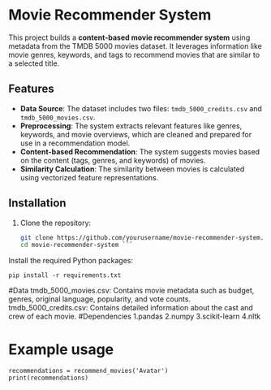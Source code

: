 # Movie Recommender System

This project builds a **content-based movie recommender system** using metadata from the TMDB 5000 movies dataset. It leverages information like movie genres, keywords, and tags to recommend movies that are similar to a selected title.

## Features
- **Data Source**: The dataset includes two files: `tmdb_5000_credits.csv` and `tmdb_5000_movies.csv`.
- **Preprocessing**: The system extracts relevant features like genres, keywords, and movie overviews, which are cleaned and prepared for use in a recommendation model.
- **Content-based Recommendation**: The system suggests movies based on the content (tags, genres, and keywords) of movies. 
- **Similarity Calculation**: The similarity between movies is calculated using vectorized feature representations.

## Installation
1. Clone the repository:
   ```bash
   git clone https://github.com/yourusername/movie-recommender-system.git
   cd movie-recommender-system ```

Install the required Python packages:
```
pip install -r requirements.txt
```

#Data
tmdb_5000_movies.csv: Contains movie metadata such as budget, genres, original language, popularity, and vote counts.
tmdb_5000_credits.csv: Contains detailed information about the cast and crew of each movie.
#Dependencies
1.pandas
2.numpy
3.scikit-learn
4.nltk
# Example usage
```
recommendations = recommend_movies('Avatar')
print(recommendations)
```
